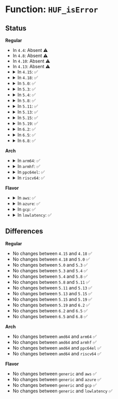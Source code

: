 # Function: <code>HUF_isError</code>

## Status
<b>Regular</b>
<ul>
<li>
In <code>4.4</code>: Absent ⚠️
</li>
<li>
In <code>4.8</code>: Absent ⚠️
</li>
<li>
In <code>4.10</code>: Absent ⚠️
</li>
<li>
In <code>4.13</code>: Absent ⚠️
</li>
<li>
<details>
<summary>In <code>4.15</code>: ✅</summary>

```c
unsigned int HUF_isError(size_t code);
```

**Collision:** Unique Global

**Inline:** No

**Transformation:** False

**Instances:**

```
In lib/zstd/entropy_common.c (0)
Location: lib/zstd/entropy_common.c:54
Inline: False
Direct callers:
  - lib/zstd/huf_decompress.c:HUF_decompress1X_DCtx_wksp
  - lib/zstd/huf_decompress.c:HUF_decompress1X_DCtx_wksp
  - lib/zstd/huf_decompress.c:HUF_decompress4X_hufOnly_wksp
  - lib/zstd/huf_decompress.c:HUF_decompress4X_hufOnly_wksp
  - lib/zstd/huf_decompress.c:HUF_decompress4X_DCtx_wksp
  - lib/zstd/huf_decompress.c:HUF_decompress4X_DCtx_wksp
  - lib/zstd/huf_decompress.c:HUF_decompress1X4_usingDTable_internal
  - lib/zstd/huf_decompress.c:HUF_decompress1X4_usingDTable_internal
  - lib/zstd/huf_decompress.c:HUF_decompress1X2_usingDTable_internal
  - lib/zstd/huf_decompress.c:HUF_decompress1X2_usingDTable_internal
```
**Symbols:**

```
ffffffff814b90a0-ffffffff814b90af: HUF_isError (STB_GLOBAL)
```
</details>
</li>
<li>
<details>
<summary>In <code>4.18</code>: ✅</summary>

```c
unsigned int HUF_isError(size_t code);
```

**Collision:** Unique Global

**Inline:** No

**Transformation:** False

**Instances:**

```
In lib/zstd/entropy_common.c (0)
Location: lib/zstd/entropy_common.c:54
Inline: False
Direct callers:
  - lib/zstd/huf_decompress.c:HUF_decompress1X_DCtx_wksp
  - lib/zstd/huf_decompress.c:HUF_decompress1X_DCtx_wksp
  - lib/zstd/huf_decompress.c:HUF_decompress4X_hufOnly_wksp
  - lib/zstd/huf_decompress.c:HUF_decompress4X_hufOnly_wksp
  - lib/zstd/huf_decompress.c:HUF_decompress4X_DCtx_wksp
  - lib/zstd/huf_decompress.c:HUF_decompress4X_DCtx_wksp
  - lib/zstd/huf_decompress.c:HUF_decompress1X4_usingDTable_internal
  - lib/zstd/huf_decompress.c:HUF_decompress1X4_usingDTable_internal
  - lib/zstd/huf_decompress.c:HUF_readDTableX4_wksp
  - lib/zstd/huf_decompress.c:HUF_decompress1X2_usingDTable_internal
  - lib/zstd/huf_decompress.c:HUF_readDTableX2_wksp
```
**Symbols:**

```
ffffffff814eb8b0-ffffffff814eb8ba: HUF_isError (STB_GLOBAL)
```
</details>
</li>
<li>
<details>
<summary>In <code>5.0</code>: ✅</summary>

```c
unsigned int HUF_isError(size_t code);
```

**Collision:** Unique Global

**Inline:** No

**Transformation:** False

**Instances:**

```
In lib/zstd/entropy_common.c (0)
Location: lib/zstd/entropy_common.c:54
Inline: False
Direct callers:
  - lib/zstd/huf_decompress.c:HUF_decompress1X_DCtx_wksp
  - lib/zstd/huf_decompress.c:HUF_decompress1X_DCtx_wksp
  - lib/zstd/huf_decompress.c:HUF_decompress4X_hufOnly_wksp
  - lib/zstd/huf_decompress.c:HUF_decompress4X_hufOnly_wksp
  - lib/zstd/huf_decompress.c:HUF_decompress4X_DCtx_wksp
  - lib/zstd/huf_decompress.c:HUF_decompress4X_DCtx_wksp
  - lib/zstd/huf_decompress.c:HUF_decompress1X4_usingDTable_internal
  - lib/zstd/huf_decompress.c:HUF_decompress1X4_usingDTable_internal
  - lib/zstd/huf_decompress.c:HUF_readDTableX4_wksp
  - lib/zstd/huf_decompress.c:HUF_decompress1X2_usingDTable_internal
  - lib/zstd/huf_decompress.c:HUF_readDTableX2_wksp
```
**Symbols:**

```
ffffffff814ff600-ffffffff814ff60a: HUF_isError (STB_GLOBAL)
```
</details>
</li>
<li>
<details>
<summary>In <code>5.3</code>: ✅</summary>

```c
unsigned int HUF_isError(size_t code);
```

**Collision:** Unique Global

**Inline:** No

**Transformation:** False

**Instances:**

```
In lib/zstd/entropy_common.c (ffffffff8152d7c0)
Location: lib/zstd/entropy_common.c:54
Inline: False
Direct callers:
  - lib/zstd/huf_decompress.c:HUF_decompress1X_DCtx_wksp
  - lib/zstd/huf_decompress.c:HUF_decompress1X_DCtx_wksp
  - lib/zstd/huf_decompress.c:HUF_decompress4X_hufOnly_wksp
  - lib/zstd/huf_decompress.c:HUF_decompress4X_hufOnly_wksp
  - lib/zstd/huf_decompress.c:HUF_decompress4X_DCtx_wksp
  - lib/zstd/huf_decompress.c:HUF_decompress4X_DCtx_wksp
  - lib/zstd/huf_decompress.c:HUF_decompress1X4_usingDTable_internal
  - lib/zstd/huf_decompress.c:HUF_decompress1X4_usingDTable_internal
  - lib/zstd/huf_decompress.c:HUF_readDTableX4_wksp
  - lib/zstd/huf_decompress.c:HUF_decompress1X2_usingDTable_internal
  - lib/zstd/huf_decompress.c:HUF_readDTableX2_wksp
```
**Symbols:**

```
ffffffff8152d7c0-ffffffff8152d7ca: HUF_isError (STB_GLOBAL)
```
</details>
</li>
<li>
<details>
<summary>In <code>5.4</code>: ✅</summary>

```c
unsigned int HUF_isError(size_t code);
```

**Collision:** Unique Global

**Inline:** No

**Transformation:** False

**Instances:**

```
In lib/zstd/entropy_common.c (ffffffff8154e650)
Location: lib/zstd/entropy_common.c:54
Inline: False
Direct callers:
  - lib/zstd/huf_decompress.c:HUF_decompress1X_DCtx_wksp
  - lib/zstd/huf_decompress.c:HUF_decompress1X_DCtx_wksp
  - lib/zstd/huf_decompress.c:HUF_decompress4X_hufOnly_wksp
  - lib/zstd/huf_decompress.c:HUF_decompress4X_hufOnly_wksp
  - lib/zstd/huf_decompress.c:HUF_decompress4X_DCtx_wksp
  - lib/zstd/huf_decompress.c:HUF_decompress4X_DCtx_wksp
  - lib/zstd/huf_decompress.c:HUF_decompress1X4_usingDTable_internal
  - lib/zstd/huf_decompress.c:HUF_decompress1X4_usingDTable_internal
  - lib/zstd/huf_decompress.c:HUF_readDTableX4_wksp
  - lib/zstd/huf_decompress.c:HUF_decompress1X2_usingDTable_internal
  - lib/zstd/huf_decompress.c:HUF_readDTableX2_wksp
```
**Symbols:**

```
ffffffff8154e650-ffffffff8154e65a: HUF_isError (STB_GLOBAL)
```
</details>
</li>
<li>
<details>
<summary>In <code>5.8</code>: ✅</summary>

```c
unsigned int HUF_isError(size_t code);
```

**Collision:** Unique Global

**Inline:** No

**Transformation:** False

**Instances:**

```
In lib/zstd/entropy_common.c (0)
Location: lib/zstd/entropy_common.c:54
Inline: False
Direct callers:
  - lib/zstd/huf_compress.c:HUF_compress4X_wksp
  - lib/zstd/huf_compress.c:HUF_compress1X_wksp
  - lib/zstd/huf_compress.c:HUF_compress1X_wksp
  - lib/zstd/compress.c:ZSTD_loadZstdDictionary
  - lib/zstd/huf_decompress.c:HUF_decompress1X_DCtx_wksp
  - lib/zstd/huf_decompress.c:HUF_decompress1X_DCtx_wksp
  - lib/zstd/huf_decompress.c:HUF_decompress4X_hufOnly_wksp
  - lib/zstd/huf_decompress.c:HUF_decompress4X_hufOnly_wksp
  - lib/zstd/huf_decompress.c:HUF_decompress4X_DCtx_wksp
  - lib/zstd/huf_decompress.c:HUF_decompress4X_DCtx_wksp
  - lib/zstd/huf_decompress.c:HUF_decompress1X4_usingDTable_internal
  - lib/zstd/huf_decompress.c:HUF_readDTableX4_wksp
  - lib/zstd/huf_decompress.c:HUF_decompress1X2_usingDTable_internal
  - lib/zstd/huf_decompress.c:HUF_readDTableX2_wksp
```
**Symbols:**

```
ffffffff815cc570-ffffffff815cc57a: HUF_isError (STB_GLOBAL)
```
</details>
</li>
<li>
<details>
<summary>In <code>5.11</code>: ✅</summary>

```c
unsigned int HUF_isError(size_t code);
```

**Collision:** Unique Global

**Inline:** No

**Transformation:** False

**Instances:**

```
In lib/zstd/entropy_common.c (0)
Location: lib/zstd/entropy_common.c:54
Inline: False
Direct callers:
  - lib/zstd/huf_compress.c:HUF_compress4X_wksp
  - lib/zstd/huf_compress.c:HUF_compress1X_wksp
  - lib/zstd/huf_compress.c:HUF_compress1X_wksp
  - lib/zstd/compress.c:ZSTD_loadZstdDictionary
  - lib/zstd/huf_decompress.c:HUF_decompress1X_DCtx_wksp
  - lib/zstd/huf_decompress.c:HUF_decompress1X_DCtx_wksp
  - lib/zstd/huf_decompress.c:HUF_decompress4X_hufOnly_wksp
  - lib/zstd/huf_decompress.c:HUF_decompress4X_hufOnly_wksp
  - lib/zstd/huf_decompress.c:HUF_decompress4X_DCtx_wksp
  - lib/zstd/huf_decompress.c:HUF_decompress4X_DCtx_wksp
  - lib/zstd/huf_decompress.c:HUF_decompress1X4_usingDTable_internal
  - lib/zstd/huf_decompress.c:HUF_readDTableX4_wksp
  - lib/zstd/huf_decompress.c:HUF_decompress1X2_usingDTable_internal
  - lib/zstd/huf_decompress.c:HUF_readDTableX2_wksp
```
**Symbols:**

```
ffffffff815ea0e0-ffffffff815ea0f4: HUF_isError (STB_GLOBAL)
```
</details>
</li>
<li>
<details>
<summary>In <code>5.13</code>: ✅</summary>

```c
unsigned int HUF_isError(size_t code);
```

**Collision:** Unique Global

**Inline:** No

**Transformation:** False

**Instances:**

```
In lib/zstd/entropy_common.c (0)
Location: lib/zstd/entropy_common.c:54
Inline: False
Direct callers:
  - lib/zstd/huf_decompress.c:HUF_decompress1X_DCtx_wksp
  - lib/zstd/huf_decompress.c:HUF_decompress1X_DCtx_wksp
  - lib/zstd/huf_decompress.c:HUF_decompress4X_hufOnly_wksp
  - lib/zstd/huf_decompress.c:HUF_decompress4X_hufOnly_wksp
  - lib/zstd/huf_decompress.c:HUF_decompress4X_DCtx_wksp
  - lib/zstd/huf_decompress.c:HUF_decompress4X_DCtx_wksp
  - lib/zstd/huf_decompress.c:HUF_decompress1X4_usingDTable_internal
  - lib/zstd/huf_decompress.c:HUF_decompress1X4_usingDTable_internal
  - lib/zstd/huf_decompress.c:HUF_readDTableX4_wksp
  - lib/zstd/huf_decompress.c:HUF_decompress1X2_usingDTable_internal
  - lib/zstd/huf_decompress.c:HUF_readDTableX2_wksp
```
**Symbols:**

```
ffffffff815d81f0-ffffffff815d8204: HUF_isError (STB_GLOBAL)
```
</details>
</li>
<li>
<details>
<summary>In <code>5.15</code>: ✅</summary>

```c
unsigned int HUF_isError(size_t code);
```

**Collision:** Unique Global

**Inline:** No

**Transformation:** False

**Instances:**

```
In lib/zstd/entropy_common.c (0)
Location: lib/zstd/entropy_common.c:54
Inline: False
Direct callers:
  - lib/zstd/huf_decompress.c:HUF_decompress1X_DCtx_wksp
  - lib/zstd/huf_decompress.c:HUF_decompress1X_DCtx_wksp
  - lib/zstd/huf_decompress.c:HUF_decompress4X_hufOnly_wksp
  - lib/zstd/huf_decompress.c:HUF_decompress4X_hufOnly_wksp
  - lib/zstd/huf_decompress.c:HUF_decompress4X_DCtx_wksp
  - lib/zstd/huf_decompress.c:HUF_decompress4X_DCtx_wksp
  - lib/zstd/huf_decompress.c:HUF_decompress1X4_usingDTable_internal
  - lib/zstd/huf_decompress.c:HUF_decompress1X4_usingDTable_internal
  - lib/zstd/huf_decompress.c:HUF_readDTableX4_wksp
  - lib/zstd/huf_decompress.c:HUF_decompress1X2_usingDTable_internal
  - lib/zstd/huf_decompress.c:HUF_readDTableX2_wksp
```
**Symbols:**

```
ffffffff816434a0-ffffffff816434b4: HUF_isError (STB_GLOBAL)
```
</details>
</li>
<li>
<details>
<summary>In <code>5.19</code>: ✅</summary>

```c
unsigned int HUF_isError(size_t code);
```

**Collision:** Unique Global

**Inline:** No

**Transformation:** False

**Instances:**

```
In lib/zstd/common/entropy_common.c (ffffffff81709fd0)
Location: lib/zstd/common/entropy_common.c:34
Inline: False
```
**Symbols:**

```
ffffffff81709fd0-ffffffff81709fea: HUF_isError (STB_GLOBAL)
```
</details>
</li>
<li>
<details>
<summary>In <code>6.2</code>: ✅</summary>

```c
unsigned int HUF_isError(size_t code);
```

**Collision:** Unique Global

**Inline:** No

**Transformation:** False

**Instances:**

```
In lib/zstd/common/entropy_common.c (ffffffff81884b10)
Location: lib/zstd/common/entropy_common.c:34
Inline: False
```
**Symbols:**

```
ffffffff81884b10-ffffffff81884b2a: HUF_isError (STB_GLOBAL)
```
</details>
</li>
<li>
<details>
<summary>In <code>6.5</code>: ✅</summary>

```c
unsigned int HUF_isError(size_t code);
```

**Collision:** Unique Global

**Inline:** No

**Transformation:** False

**Instances:**

```
In lib/zstd/common/entropy_common.c (ffffffff818c7020)
Location: lib/zstd/common/entropy_common.c:34
Inline: False
```
**Symbols:**

```
ffffffff818c7020-ffffffff818c703a: HUF_isError (STB_GLOBAL)
```
</details>
</li>
<li>
<details>
<summary>In <code>6.8</code>: ✅</summary>

```c
unsigned int HUF_isError(size_t code);
```

**Collision:** Unique Global

**Inline:** No

**Transformation:** False

**Instances:**

```
In lib/zstd/common/entropy_common.c (ffffffff81918be0)
Location: lib/zstd/common/entropy_common.c:34
Inline: False
```
**Symbols:**

```
ffffffff81918be0-ffffffff81918bfa: HUF_isError (STB_GLOBAL)
```
</details>
</li>
</ul>
<b>Arch</b>
<ul>
<li>
<details>
<summary>In <code>arm64</code>: ✅</summary>

```c
unsigned int HUF_isError(size_t code);
```

**Collision:** Unique Global

**Inline:** No

**Transformation:** False

**Instances:**

```
In lib/zstd/entropy_common.c (0)
Location: lib/zstd/entropy_common.c:54
Inline: False
Direct callers:
  - lib/zstd/huf_decompress.c:HUF_decompress1X_DCtx_wksp
  - lib/zstd/huf_decompress.c:HUF_decompress1X_DCtx_wksp
  - lib/zstd/huf_decompress.c:HUF_decompress4X_hufOnly_wksp
  - lib/zstd/huf_decompress.c:HUF_decompress4X_hufOnly_wksp
  - lib/zstd/huf_decompress.c:HUF_decompress4X_DCtx_wksp
  - lib/zstd/huf_decompress.c:HUF_decompress4X_DCtx_wksp
  - lib/zstd/huf_decompress.c:HUF_decompress1X4_usingDTable_internal
  - lib/zstd/huf_decompress.c:HUF_readDTableX4_wksp
  - lib/zstd/huf_decompress.c:HUF_decompress1X2_usingDTable_internal
  - lib/zstd/huf_decompress.c:HUF_readDTableX2_wksp
```
**Symbols:**

```
ffff80001065a770-ffff80001065a77c: HUF_isError (STB_GLOBAL)
```
</details>
</li>
<li>
<details>
<summary>In <code>armhf</code>: ✅</summary>

```c
unsigned int HUF_isError(size_t code);
```

**Collision:** Unique Global

**Inline:** No

**Transformation:** False

**Instances:**

```
In lib/zstd/entropy_common.c (0)
Location: lib/zstd/entropy_common.c:54
Inline: False
Direct callers:
  - lib/zstd/huf_decompress.c:HUF_decompress1X_DCtx_wksp
  - lib/zstd/huf_decompress.c:HUF_decompress1X_DCtx_wksp
  - lib/zstd/huf_decompress.c:HUF_decompress4X_hufOnly_wksp
  - lib/zstd/huf_decompress.c:HUF_decompress4X_hufOnly_wksp
  - lib/zstd/huf_decompress.c:HUF_decompress4X_DCtx_wksp
  - lib/zstd/huf_decompress.c:HUF_decompress4X_DCtx_wksp
  - lib/zstd/huf_decompress.c:HUF_decompress1X4_usingDTable_internal
  - lib/zstd/huf_decompress.c:HUF_decompress1X4_usingDTable_internal
  - lib/zstd/huf_decompress.c:HUF_readDTableX4_wksp
  - lib/zstd/huf_decompress.c:HUF_decompress1X2_usingDTable_internal
  - lib/zstd/huf_decompress.c:HUF_readDTableX2_wksp
```
**Symbols:**

```
c0803d5c-c0803d78: HUF_isError (STB_GLOBAL)
```
</details>
</li>
<li>
<details>
<summary>In <code>ppc64el</code>: ✅</summary>

```c
unsigned int HUF_isError(size_t code);
```

**Collision:** Unique Global

**Inline:** No

**Transformation:** False

**Instances:**

```
In lib/zstd/entropy_common.c (c00000000080b580)
Location: lib/zstd/entropy_common.c:54
Inline: False
Direct callers:
  - lib/zstd/huf_decompress.c:HUF_decompress1X_DCtx_wksp
  - lib/zstd/huf_decompress.c:HUF_decompress1X_DCtx_wksp
  - lib/zstd/huf_decompress.c:HUF_decompress4X_hufOnly_wksp
  - lib/zstd/huf_decompress.c:HUF_decompress4X_hufOnly_wksp
  - lib/zstd/huf_decompress.c:HUF_decompress4X_DCtx_wksp
  - lib/zstd/huf_decompress.c:HUF_decompress4X_DCtx_wksp
  - lib/zstd/huf_decompress.c:HUF_decompress1X4_usingDTable_internal
  - lib/zstd/huf_decompress.c:HUF_decompress1X4_usingDTable_internal
  - lib/zstd/huf_decompress.c:HUF_readDTableX4_wksp
  - lib/zstd/huf_decompress.c:HUF_decompress1X2_usingDTable_internal
  - lib/zstd/huf_decompress.c:HUF_readDTableX2_wksp
```
**Symbols:**

```
c00000000080b580-c00000000080b594: HUF_isError (STB_GLOBAL)
```
</details>
</li>
<li>
<details>
<summary>In <code>riscv64</code>: ✅</summary>

```c
unsigned int HUF_isError(size_t code);
```

**Collision:** Unique Global

**Inline:** No

**Transformation:** False

**Instances:**

```
In lib/zstd/entropy_common.c (0)
Location: lib/zstd/entropy_common.c:54
Inline: False
Direct callers:
  - lib/zstd/huf_decompress.c:HUF_decompress1X_DCtx_wksp
  - lib/zstd/huf_decompress.c:HUF_decompress1X_DCtx_wksp
  - lib/zstd/huf_decompress.c:HUF_decompress4X_hufOnly_wksp
  - lib/zstd/huf_decompress.c:HUF_decompress4X_hufOnly_wksp
  - lib/zstd/huf_decompress.c:HUF_decompress4X_DCtx_wksp
  - lib/zstd/huf_decompress.c:HUF_decompress4X_DCtx_wksp
  - lib/zstd/huf_decompress.c:HUF_decompress1X4_usingDTable_internal
  - lib/zstd/huf_decompress.c:HUF_readDTableX4_wksp
  - lib/zstd/huf_decompress.c:HUF_decompress1X2_usingDTable_internal
  - lib/zstd/huf_decompress.c:HUF_readDTableX2_wksp
```
**Symbols:**

```
ffffffe00048819a-ffffffe0004881b0: HUF_isError (STB_GLOBAL)
```
</details>
</li>
</ul>
<b>Flavor</b>
<ul>
<li>
<details>
<summary>In <code>aws</code>: ✅</summary>

```c
unsigned int HUF_isError(size_t code);
```

**Collision:** Unique Global

**Inline:** No

**Transformation:** False

**Instances:**

```
In lib/zstd/entropy_common.c (ffffffff81546c30)
Location: lib/zstd/entropy_common.c:54
Inline: False
Direct callers:
  - lib/zstd/huf_decompress.c:HUF_decompress1X_DCtx_wksp
  - lib/zstd/huf_decompress.c:HUF_decompress1X_DCtx_wksp
  - lib/zstd/huf_decompress.c:HUF_decompress4X_hufOnly_wksp
  - lib/zstd/huf_decompress.c:HUF_decompress4X_hufOnly_wksp
  - lib/zstd/huf_decompress.c:HUF_decompress4X_DCtx_wksp
  - lib/zstd/huf_decompress.c:HUF_decompress4X_DCtx_wksp
  - lib/zstd/huf_decompress.c:HUF_decompress1X4_usingDTable_internal
  - lib/zstd/huf_decompress.c:HUF_decompress1X4_usingDTable_internal
  - lib/zstd/huf_decompress.c:HUF_readDTableX4_wksp
  - lib/zstd/huf_decompress.c:HUF_decompress1X2_usingDTable_internal
  - lib/zstd/huf_decompress.c:HUF_readDTableX2_wksp
```
**Symbols:**

```
ffffffff81546c30-ffffffff81546c3a: HUF_isError (STB_GLOBAL)
```
</details>
</li>
<li>
<details>
<summary>In <code>azure</code>: ✅</summary>

```c
unsigned int HUF_isError(size_t code);
```

**Collision:** Unique Global

**Inline:** No

**Transformation:** False

**Instances:**

```
In lib/zstd/entropy_common.c (ffffffff81536f10)
Location: lib/zstd/entropy_common.c:54
Inline: False
Direct callers:
  - lib/zstd/huf_decompress.c:HUF_decompress1X_DCtx_wksp
  - lib/zstd/huf_decompress.c:HUF_decompress1X_DCtx_wksp
  - lib/zstd/huf_decompress.c:HUF_decompress4X_hufOnly_wksp
  - lib/zstd/huf_decompress.c:HUF_decompress4X_hufOnly_wksp
  - lib/zstd/huf_decompress.c:HUF_decompress4X_DCtx_wksp
  - lib/zstd/huf_decompress.c:HUF_decompress4X_DCtx_wksp
  - lib/zstd/huf_decompress.c:HUF_decompress1X4_usingDTable_internal
  - lib/zstd/huf_decompress.c:HUF_decompress1X4_usingDTable_internal
  - lib/zstd/huf_decompress.c:HUF_readDTableX4_wksp
  - lib/zstd/huf_decompress.c:HUF_decompress1X2_usingDTable_internal
  - lib/zstd/huf_decompress.c:HUF_readDTableX2_wksp
```
**Symbols:**

```
ffffffff81536f10-ffffffff81536f1a: HUF_isError (STB_GLOBAL)
```
</details>
</li>
<li>
<details>
<summary>In <code>gcp</code>: ✅</summary>

```c
unsigned int HUF_isError(size_t code);
```

**Collision:** Unique Global

**Inline:** No

**Transformation:** False

**Instances:**

```
In lib/zstd/entropy_common.c (ffffffff81542970)
Location: lib/zstd/entropy_common.c:54
Inline: False
Direct callers:
  - lib/zstd/huf_decompress.c:HUF_decompress1X_DCtx_wksp
  - lib/zstd/huf_decompress.c:HUF_decompress1X_DCtx_wksp
  - lib/zstd/huf_decompress.c:HUF_decompress4X_hufOnly_wksp
  - lib/zstd/huf_decompress.c:HUF_decompress4X_hufOnly_wksp
  - lib/zstd/huf_decompress.c:HUF_decompress4X_DCtx_wksp
  - lib/zstd/huf_decompress.c:HUF_decompress4X_DCtx_wksp
  - lib/zstd/huf_decompress.c:HUF_decompress1X4_usingDTable_internal
  - lib/zstd/huf_decompress.c:HUF_decompress1X4_usingDTable_internal
  - lib/zstd/huf_decompress.c:HUF_readDTableX4_wksp
  - lib/zstd/huf_decompress.c:HUF_decompress1X2_usingDTable_internal
  - lib/zstd/huf_decompress.c:HUF_readDTableX2_wksp
```
**Symbols:**

```
ffffffff81542970-ffffffff8154297a: HUF_isError (STB_GLOBAL)
```
</details>
</li>
<li>
<details>
<summary>In <code>lowlatency</code>: ✅</summary>

```c
unsigned int HUF_isError(size_t code);
```

**Collision:** Unique Global

**Inline:** No

**Transformation:** False

**Instances:**

```
In lib/zstd/entropy_common.c (ffffffff8155c7a0)
Location: lib/zstd/entropy_common.c:54
Inline: False
Direct callers:
  - lib/zstd/huf_decompress.c:HUF_decompress1X_DCtx_wksp
  - lib/zstd/huf_decompress.c:HUF_decompress1X_DCtx_wksp
  - lib/zstd/huf_decompress.c:HUF_decompress4X_hufOnly_wksp
  - lib/zstd/huf_decompress.c:HUF_decompress4X_hufOnly_wksp
  - lib/zstd/huf_decompress.c:HUF_decompress4X_DCtx_wksp
  - lib/zstd/huf_decompress.c:HUF_decompress4X_DCtx_wksp
  - lib/zstd/huf_decompress.c:HUF_decompress1X4_usingDTable_internal
  - lib/zstd/huf_decompress.c:HUF_decompress1X4_usingDTable_internal
  - lib/zstd/huf_decompress.c:HUF_readDTableX4_wksp
  - lib/zstd/huf_decompress.c:HUF_decompress1X2_usingDTable_internal
  - lib/zstd/huf_decompress.c:HUF_readDTableX2_wksp
```
**Symbols:**

```
ffffffff8155c7a0-ffffffff8155c7aa: HUF_isError (STB_GLOBAL)
```
</details>
</li>
</ul>

## Differences
<b>Regular</b>
<ul>
<li>
No changes between <code>4.15</code> and <code>4.18</code> ✅
</li>
<li>
No changes between <code>4.18</code> and <code>5.0</code> ✅
</li>
<li>
No changes between <code>5.0</code> and <code>5.3</code> ✅
</li>
<li>
No changes between <code>5.3</code> and <code>5.4</code> ✅
</li>
<li>
No changes between <code>5.4</code> and <code>5.8</code> ✅
</li>
<li>
No changes between <code>5.8</code> and <code>5.11</code> ✅
</li>
<li>
No changes between <code>5.11</code> and <code>5.13</code> ✅
</li>
<li>
No changes between <code>5.13</code> and <code>5.15</code> ✅
</li>
<li>
No changes between <code>5.15</code> and <code>5.19</code> ✅
</li>
<li>
No changes between <code>5.19</code> and <code>6.2</code> ✅
</li>
<li>
No changes between <code>6.2</code> and <code>6.5</code> ✅
</li>
<li>
No changes between <code>6.5</code> and <code>6.8</code> ✅
</li>
</ul>
<b>Arch</b>
<ul>
<li>
No changes between <code>amd64</code> and <code>arm64</code> ✅
</li>
<li>
No changes between <code>amd64</code> and <code>armhf</code> ✅
</li>
<li>
No changes between <code>amd64</code> and <code>ppc64el</code> ✅
</li>
<li>
No changes between <code>amd64</code> and <code>riscv64</code> ✅
</li>
</ul>
<b>Flavor</b>
<ul>
<li>
No changes between <code>generic</code> and <code>aws</code> ✅
</li>
<li>
No changes between <code>generic</code> and <code>azure</code> ✅
</li>
<li>
No changes between <code>generic</code> and <code>gcp</code> ✅
</li>
<li>
No changes between <code>generic</code> and <code>lowlatency</code> ✅
</li>
</ul>

